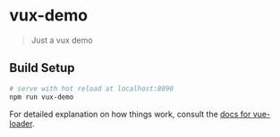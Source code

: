 # vux-demo

> Just a vux demo

## Build Setup

``` bash
# serve with hot reload at localhost:8090
npm run vux-demo
```

For detailed explanation on how things work, consult the [docs for vue-loader](http://vuejs.github.io/vue-loader).
